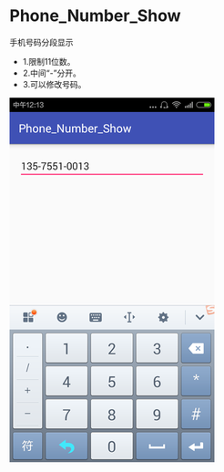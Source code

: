# Phone_Number_Show
手机号码分段显示
* 1.限制11位数。
* 2.中间“-”分开。
* 3.可以修改号码。

![](https://github.com/JALAJAJ/Phone_Number_Show/raw/master/screenshot.png)
